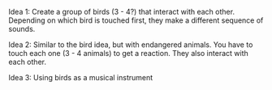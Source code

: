 Idea 1: Create a group of birds (3 - 4?) that interact with each other. Depending on which bird is touched first, they make a different sequence of sounds.

Idea 2: Similar to the bird idea, but with endangered animals. You have to touch each one (3 - 4 animals) to get a reaction. They also interact with each other.

Idea 3: Using birds as a musical instrument
